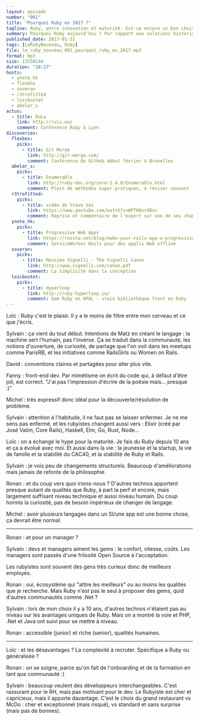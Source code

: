 ```yaml
---
layout: episode
number: "001"
title: "Pourquoi Ruby en 2017 ?"
tagline: Ruby, entre innovation et maturité. Est-ce encore un bon choix ?
summary: Pourquoi Ruby aujourd'hui ? Par rapport aux solutions historiques ? Aux nouvelles technos ?
published_date: 2017-01-31
tags: [LeRubyNouveau, Ruby]
file: le_ruby_nouveau_001_pourquoi_ruby_en_2017.mp3
format: mp3
size: 12550144
duration: "28:27"
hosts:
  - ynote_hk
  - flexbox
  - soveran
  - r3trofitted
  - loicboutet
  - abelar_s
actus:
  - title: RuLu
    link: http://rulu.eu/
    comment: Conférence Ruby à Lyon
discoveries:
  flexbox:
    picks:
      - title: Git Merge
        link: http://git-merge.com/
        comment: Conférence de GitHub début février à Bruxelles
  abelar_s:
    picks:
      - title: Enumerable
        link: http://ruby-doc.org/core-2.4.0/Enumerable.html
        comment: Plein de méthodes super pratiques, à réviser souvent
  r3trofitted:
    picks:
      - title: vidéo de Steve Vai
        link: https://www.youtube.com/watch?v=WPTHOsrGBoc
        comment: Reprise et commentaire de l'expert sur une de ses chansons
  ynote_hk:
    picks:
      - title: Progressive Web Apps
        link: https://rossta.net/blog/make-your-rails-app-a-progressive-web-app.html
        comment: ServiceWorker Rails pour des applis Web offline
  soveran:
    picks:
      - title: Massimo Vignelli - The Vignelli Canon
        link: http://www.vignelli.com/canon.pdf
        comment: La simplicité dans la conception
  loicboutet:
    picks:
      - title: Hyperloop
        link: http://ruby-hyperloop.io/
        comment: Gem Ruby en OPAL - vraie bibliothèque front en Ruby
---
```


Loïc : Ruby c'est le plaisir.
Il y a le moins de filtre entre mon cerveau et ce que j'écris.

Sylvain : ça vient du tout début.
Intentions de Matz en créant le langage : la machine sert l'humain, pas l'inverse.
Ça se traduit dans la communauté, les notions d'ouverture, de curiosité, de partage que l'on voit dans les meetups comme ParisRB, et les initiatives comme RailsGirls ou Women on Rails.

David : conventions claires et partagées pour aller plus vite.

Fanny : front-end dev.
Par mimétisme on écrit du code qui, à défaut d'être joli, est correct.
"J'ai pas l'impression d'écrire de la poésie mais... presque :)"

Michel : très expressif donc idéal pour la découverte/résolution de problème.

Sylvain : attention à l'habitude, il ne faut pas se laisser enfermer.
Je ne me sens pas enfermé, et les rubyistes changent aussi vers :
Elixir (créé par José Valim, Core Rails), Haskell, Elm, Go, Rust, Node...

Loïc : on a échangé le hype pour la maturité.
Je fais du Ruby depuis 10 ans et ça a évolué avec moi.
Et aussi dans la vie : la jeunesse et la startup,
la vie de famille et la stabilité du CAC40,
et la stabilité de Ruby et Rails.

Sylvain : je vois peu de changements structurels.
Beaucoup d'améliorations mais jamais de refonte de la philosophie.

Ronan : et du coup vers quoi irions-nous ?
D'autres technos apportent presque autant de qualités que Ruby,
à part la perf et encore,
mais largement suffisant niveau technique et aussi niveau humain.
Du coup hormis la curiosité, pas de besoin impérieux de changer de langage.

Michel : avoir plusieurs langages dans un SI/une app est une bonne chose,
ça devrait être normal.

---

Ronan : et pour un manager ?

Sylvain : devs et managers aiment les gems : le confort, vitesse, coûts.
Les managers sont passés d'une frilosité Open Source à l'acceptation.

Les rubyistes sont souvent des gens très curieux donc de meilleurs employés.

Ronan : oui, écosystème qui "attire les meilleurs" ou au moins les qualités que je recherche.
Mais Ruby n'est pas le seul à proposer des gems, quid d'autres communautés comme .Net ?

Sylvain : lors de mon choix il y a 10 ans, d'autres technos n'étaient pas au niveau sur les avantages uniques de Ruby. Mais on a montré la voie et PHP, .Net et Java ont suivi pour se mettre à niveau.

Ronan : accessible (junior) et riche (senior), qualités humaines.

---

Loïc : et les désavantages ? La complexité à recruter.
Spécifique à Ruby ou généralisée ?

Ronan : on se soigne, parce qu'on fait de l'onboarding et de la formation en tant que communauté :)

Sylvain : beaucoup veulent des développeurs interchangeables.
C'est rassurant pour le RH, mais pas motivant pour le dev.
Le Rubyiste est cher et capricieux, mais il apporte davantage.
C'est le choix du grand restaurant vs McDo : cher et exceptionnel (mais risqué), vs standard et sans surprise (mais pas de bonnes).
